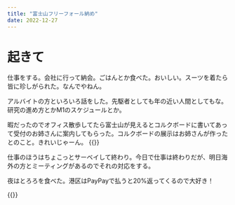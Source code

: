 ```yaml
---
title: "富士山フリーフォール納め"
date: 2022-12-27
---
```



# 起きて
仕事をする。会社に行って納会。ごはんとか食べた。おいしい。スーツを着たら皆に珍しがられた。なんでやねん。

アルバイトの方といろいろ話をした。先駆者としても年の近い人間としてもな。研究の進め方とかM1のスケジュールとか。

暇だったのでオフィス散歩してたら富士山が見えるとコルクボードに書いてあって受付のお姉さんに案内してもらった。コルクボードの展示はお姉さんが作ったとのこと。きれいじゃーん。
{{<tweet user="dango_bot" id="1607653523730337792">}}

仕事のほうはちょこっとサーベイして終わり。今日で仕事は終わりだが、明日海外の方とミーティングがあるのでそれの対応をする。


夜はとろろを食べた。港区はPayPayで払うと20%返ってくるので大好き！

{{<tweet user="dango_bot" id="1607712996612243456">}}